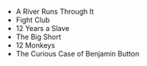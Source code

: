 - A River Runs Through It
- Fight Club
- 12 Years a Slave
- The Big Short
- 12 Monkeys
- The Curious Case of Benjamin Button


